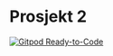 # Prosjekt 2
[![Gitpod Ready-to-Code](https://img.shields.io/badge/Gitpod-ready--to--code-blue?logo=gitpod)](https://gitlab.stud.idi.ntnu.no/it2810-h20/team-07/prosjekt-2.git)
